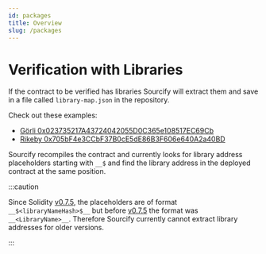 ```yaml
---
id: packages
title: Overview
slug: /packages
---
```


# Verification with Libraries

If the contract to be verified has libraries Sourcify will extract them and save in a file called `library-map.json` in the repository.

Check out these examples:

- [Görli 0x023735217A43724042055D0C365e108517EC69Cb](https://repo.sourcify.dev/contracts/full_match/5/0x023735217A43724042055D0C365e108517EC69Cb/)
- [Rikeby 0x705bF4e3CCbF37B0cE5dE86B3F606e640A2a40BD](https://repo.sourcify.dev/contracts/full_match/4/0x705bF4e3CCbF37B0cE5dE86B3F606e640A2a40BD/)

Sourcify recompiles the contract and currently looks for library address placeholders starting with `__$` and find the library address in the deployed contract at the same position.

:::caution

Since Solidity [v0.7.5](https://docs.soliditylang.org/en/v0.7.5/contracts.html#:~:text=__%2430bbc0abd4d6364515865950d3e0d10953%24__), the placeholders are of format `__$<libraryNameHash>$__` but before [v0.7.5](https://docs.soliditylang.org/en/v0.7.4/contracts.html#:~:text=contain%20placeholders%20of%20the%20form) the format was `__<LibraryName>__`. Therefore Sourcify currently cannot extract library addresses for older versions.

:::
